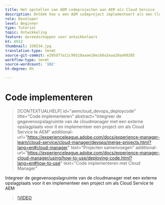 ```yaml
---
title: Het opstellen van AEM codeprojecten aan AEM als Cloud Service
description: Ontdek hoe u een AEM codeproject implementeert als een Cloud Service met gebruik van Cloud Manager.
role: Developer
level: Beginner
type: Tutorial
topic: Ontwikkeling
feature: Gereedschappen voor ontwikkelaars
kt: 6912
thumbnail: 330534.jpg
translation-type: tm+mt
source-git-commit: e295d77a11c99310aaae10ecb8a2eaa20ad49285
workflow-type: tm+mt
source-wordcount: '102'
ht-degree: 0%

---
```



# Code implementeren

>[!CONTEXTUALHELP]
>id="aemcloud_devops_deploycode"
>title="Code implementeren"
>abstract="Integreer de gegevensopslagruimte van de cloudmanager met een externe opslagplaats voor it en implementeer een project om als Cloud Service te AEM"
>additional-url="https://experienceleague.adobe.com/docs/experience-manager-learn/cloud-service/cloud-manager/devops/merge-projects.html?lang=en#cloud-manager" text="Projecten samenvoegen"
>additional-url="https://experienceleague.adobe.com/docs/experience-manager-cloud-manager/using/how-to-use/deploying-code.html?lang=en#how-to-use" text="Code implementeren met Cloud Manager"

Integreer de gegevensopslagruimte van de cloudmanager met een externe opslagplaats voor it en implementeer een project om als Cloud Service te AEM

>[!VIDEO](https://video.tv.adobe.com/v/330534/?quality=12&learn=on)
